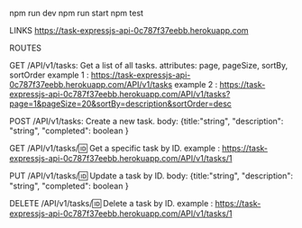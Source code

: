 npm run dev
npm run start
npm test

LINKS
https://task-expressjs-api-0c787f37eebb.herokuapp.com

ROUTES

GET
/API/v1/tasks: Get a list of all tasks.
attributes: page, pageSize, sortBy, sortOrder
example 1 : https://task-expressjs-api-0c787f37eebb.herokuapp.com/API/v1/tasks
example 2 : https://task-expressjs-api-0c787f37eebb.herokuapp.com/API/v1/tasks?page=1&pageSize=20&sortBy=description&sortOrder=desc

POST
/API/v1/tasks: Create a new task.
body: {title:"string", "description": "string", "completed": boolean }

GET
/API/v1/tasks/:id: Get a specific task by ID.
example : https://task-expressjs-api-0c787f37eebb.herokuapp.com/API/v1/tasks/1

PUT
/API/v1/tasks/:id: Update a task by ID.
body: {title:"string", "description": "string", "completed": boolean }

DELETE
/API/v1/tasks/:id: Delete a task by ID.
example : https://task-expressjs-api-0c787f37eebb.herokuapp.com/API/v1/tasks/1
